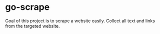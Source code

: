 # go-scrape
Goal of this project is to scrape a website easily. Collect all text and links from the targeted website.
